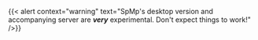 {{< alert context="warning" text="SpMp's desktop version and accompanying server are ***very*** experimental. Don't expect things to work!" />}}
